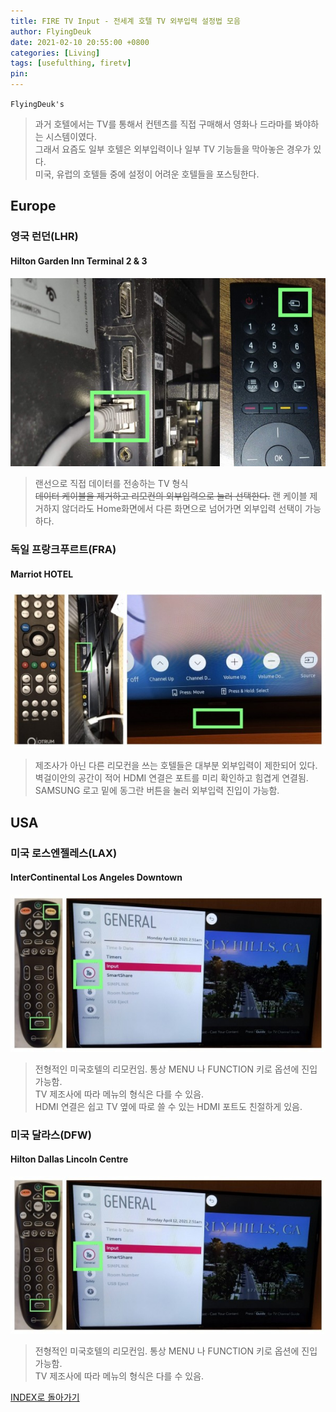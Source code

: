 ```yaml
---
title: FIRE TV Input - 전세계 호텔 TV 외부입력 설정법 모음
author: FlyingDeuk
date: 2021-02-10 20:55:00 +0800
categories: [Living]
tags: [usefulthing, firetv]
pin:
---
```


`FlyingDeuk's`
> 과거 호텔에서는 TV를 통해서 컨텐츠를 직접 구매해서 영화나 드라마를 봐야하는 시스템이였다. <br>
그래서 요즘도 일부 호텔은 외부입력이나 일부 TV 기능들을 막아놓은 경우가 있다. <br>
미국, 유럽의 호텔들 중에 설정이 어려운 호텔들을 포스팅한다.


## Europe
### 영국 런던(LHR)
#### Hilton Garden Inn Terminal 2 & 3
![input](/img/living/fire/lhr.jpg)
>랜선으로 직접 데이터를 전송하는 TV 형식 <br>
~~데이터 케이블을 제거하고 리모컨의 외부입력으로 눌러 선택한다.~~
랜 케이블 제거하지 않더라도 Home화면에서 다른 화면으로 넘어가면 외부입력 선택이 가능하다.

### 독일 프랑크푸르트(FRA)
#### Marriot HOTEL
![input](/img/living/fire/fra.jpg)
>제조사가 아닌 다른 리모컨을 쓰는 호텔들은 대부분 외부입력이 제한되어 있다. <br>
벽걸이안의 공간이 적어 HDMI 연결은 포트를 미리 확인하고 힘겹게 연결됨. <br>
SAMSUNG 로고 밑에 동그란 버튼을 눌러 외부입력 진입이 가능함.

## USA
### 미국 로스엔젤레스(LAX)
#### InterContinental Los Angeles Downtown
![input](/img/living/fire/lax.jpg)
>전형적인 미국호텔의 리모컨임. 통상 MENU 나 FUNCTION 키로 옵션에 진입 가능함. <br>
TV 제조사에 따라 메뉴의 형식은 다를 수 있음. <br>
HDMI 연결은 쉽고 TV 옆에 따로 쓸 수 있는 HDMI 포트도 친절하게 있음.

### 미국 달라스(DFW)
#### Hilton Dallas Lincoln Centre
![input](/img/living/fire/lax.jpg)
>전형적인 미국호텔의 리모컨임. 통상 MENU 나 FUNCTION 키로 옵션에 진입 가능함. <br>
TV 제조사에 따라 메뉴의 형식은 다를 수 있음. <br>


[INDEX로 돌아가기](/posts/FireTV/)
